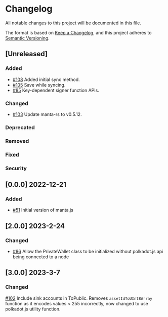 # Changelog
All notable changes to this project will be documented in this file.

The format is based on [Keep a Changelog](https://keepachangelog.com/en/1.0.0/), and this project adheres to [Semantic Versioning](https://semver.org/spec/v2.0.0.html).

## [Unreleased]

### Added
- [\#108](https://github.com/Manta-Network/sdk/pull/108) Added initial sync method.
- [\#105](https://github.com/Manta-Network/sdk/pull/105) Save while syncing.
- [\#85](https://github.com/Manta-Network/sdk/pull/85) Key-dependent signer function APIs.

### Changed
- [\#103](https://github.com/Manta-Network/sdk/pull/103) Update manta-rs to v0.5.12.

### Deprecated

### Removed

### Fixed

### Security

## [0.0.0] 2022-12-21

### Added
- [\#51](https://github.com/Manta-Network/manta-signer/pull/51) Initial version of manta.js

## [2.0.0] 2023-2-24

### Changed
- [\#86](https://github.com/Manta-Network/manta-signer/pull/86) Allow the PrivateWallet class to be initialized without polkadot.js api being connected to a node

## [3.0.0] 2023-3-7

### Changed
[\#102](https://github.com/Manta-Network/sdk/pull/102) Include sink accounts in ToPublic. Removes `assetIdToUInt8Array` function as it encodes values < 255 incorrectly, now changed to use polkadot.js utility function.